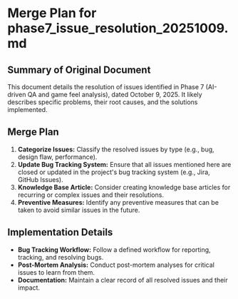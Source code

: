 # Merge Plan for phase7_issue_resolution_20251009.md

## Summary of Original Document
This document details the resolution of issues identified in Phase 7 (AI-driven QA and game feel analysis), dated October 9, 2025. It likely describes specific problems, their root causes, and the solutions implemented.

## Merge Plan
1.  **Categorize Issues:** Classify the resolved issues by type (e.g., bug, design flaw, performance).
2.  **Update Bug Tracking System:** Ensure that all issues mentioned here are closed or updated in the project's bug tracking system (e.g., Jira, GitHub Issues).
3.  **Knowledge Base Article:** Consider creating knowledge base articles for recurring or complex issues and their resolutions.
4.  **Preventive Measures:** Identify any preventive measures that can be taken to avoid similar issues in the future.

## Implementation Details
-   **Bug Tracking Workflow:** Follow a defined workflow for reporting, tracking, and resolving bugs.
-   **Post-Mortem Analysis:** Conduct post-mortem analyses for critical issues to learn from them.
-   **Documentation:** Maintain a clear record of all resolved issues and their impact.
